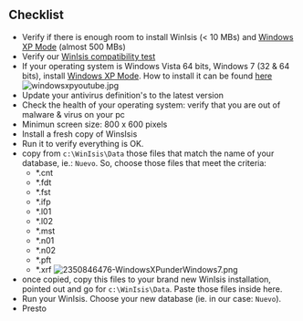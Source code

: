 ## Checklist 

* Verify if there is enough room to install WinIsis (< 10 MBs) and [Windows XP Mode](https://www.microsoft.com/en-us/download/details.aspx?id=8002) (almost 500 MBs)
* Verify our [WinIsis compatibility test](https://bitbucket.org/imhicihu/winisis-migration/issues/1/software-winisis-compatibility-test)
* If your operating system is Windows Vista 64 bits, Windows 7 (32 & 64 bits), install [Windows XP Mode](https://www.microsoft.com/en-us/download/details.aspx?id=8002). How to install it can be found [here](https://www.youtube.com/watch?v=GssiPwiNAw4)
![windowsxpyoutube.jpg](https://bitbucket.org/repo/EBnakg/images/3473486444-windowsxpyoutube.jpg)
* Update your antivirus definition's to the latest version
* Check the health of your operating system: verify that you are out of malware & virus on your pc
* Minimun screen size: 800 x 600 pixels
* Install a fresh copy of WinsIsis
* Run it to verify everything is OK.
* copy from `c:\WinIsis\Data` those files that match the name of your database, ie.: `Nuevo`. So, choose those files that meet the criteria:
	- *.cnt
	- *.fdt
	- *.fst
	- *.ifp
	- *.l01
	- *.l02
	- *.mst
	- *.n01
	- *.n02
	- *.pft
	- *.xrf
![2350846476-WindowsXPunderWindows7.png](https://bitbucket.org/repo/EBnakg/images/659379318-2350846476-WindowsXPunderWindows7.png)
* once copied, copy this files to your brand new WinIsis installation, pointed out and go for `c:\WinIsis\Data`. Paste those files inside here.
* Run your WinIsis. Choose your new database (ie. in our case: `Nuevo`). 
* Presto